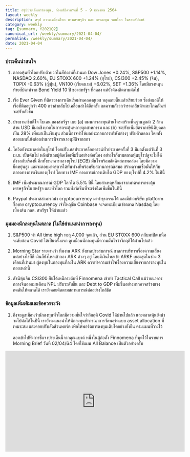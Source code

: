 ```yaml
---
title: สรุปประเด็นการลงทุน, ก่อนสัปดาห์วันที่ 5 - 9 เมษายน 2564
layout: weekly
description: สรุป ความเคลื่อนไหว ทางเศรษฐกิจ และ การลงทุน รอบโลก ในรอบสัปดาห์
category: weekly
tag: [summary, Y2021Q2]
canonical_url: /weekly/summary/2021-04-04/
permalink: /weekly/summary/2021-04-04/
date: 2021-04-04
---
```


### ประเด็นน่าสนใจ

1. ตลาดหุ้นทั่วโลกปรับตัวบวกในสัปดาห์ที่ผ่านมา Dow Jones +0.24%, S&P500 +1.14%, NASDAQ 2.60%, EU STOXX 600 +1.24% (ยุโรป), CSI300 +2.45% (จีน), TOPIX -0.63% (ญี่ปุ่น), VN100 (เวียดนาม) +6.02%, SET +1.36% โดยมีแรงหนุนท้ายสัปดาห์จาก Bond Yield 10 ปี ของสหรัฐฯ ที่ลดลง แต่ยังต้องติดตามต่อไป

2. เรือ Ever Given ที่ติดขวางการเดินเรือผ่านคลองสุเอซ หลุดเกยตื้นแล้วเรียบร้อย ซึ่งส่งผลดีให้เรือที่ติดอยู่กว่า 400 กว่าลำกลับไปเคลื่อนลำได้อีกครั้ง ลดความกังวลว่าราคาสินค้าและโภคภัณฑ์จะปรับตัวขึ้น

3. ประธานาธิบดีโจ ไบเดน ของสหรัฐฯ เผย (a) แผนการลงทุนด้านโครงสร้างพื้นฐานมูลค่า 2 ล้านล้าน USD มีผลเชิงบวกในการกระตุ้นหลายอุตสาหกรรม และ (b) จะปรับเพิ่มอัตราภาษีนิติบุคคลเป็น 28% เพื่อมาเป็นเงินทุน ส่วนนี้อาจทำให้ผลประกอบการบริษัทต่างๆ ปรับตัวลดลง โดยทั้งสองแผนนี้ยังต้องผ่านการพิจารณาอนุมัติจากสภา

4. โควิดยังระบาดต่อในยุโรป โดยฝรั่งเศสประกาศล็อกดาวน์ทั่วประเทศครั้งที่ 3 มีผลตั้งแต่วันที่ 3 เม.ย. เป็นต้นไป หลังตัวเลขผู้ติดเชื้อเพิ่มขึ้นอย่างต่อเนื่อง อย่างไรก็ตามตลาดหุ้นยุโรปดูจะไม่ได้กังวลกับเรื่องนี้ อีกทั้งธนาคารกลางยุโรป (ECB) มั่นใจพร้อมอัดฉีดสภาพคล่อง โดยมีความยืดหยุ่นสูง และจะตอบมาตรการได้ทันท่วงทีพร้อมรับสถานการณ์เสมอ สร้างความเชื่อมั่นให้กับตลาดทางการเงินของยุโรป โดยทาง IMF คาดการณ์การเติบโต GDP ของยุโรปที่ 4.2% ในปีนี้

5. IMF เพิ่มประมาณการณ์ GDP โลกโต 5.5% ปีนี้ โดยสาเหตุหลักมาจากมาตรการกระตุ้นเศรษฐกิจในสหรัฐฯ และทั่วโลก รวมทั้งวัคซีนที่จะเร่งฉีดเพิ่มขึ้นในปีนี้

6. Paypal ประกาศสามารถนำ cryptocurrency มาทำธุรกรรมได้ และมีข่าวบริษัท platform ซื้อขาย cryptocurrency เจ้าใหญ่ชื่อ Coinbase จะจดทะเบียนเข้าตลาด Nasdaq โดยเบื้องต้น กลต. สหรัฐฯ ให้ผ่านแล้ว

### มุมมองนักลงทุนในตลาด (ไม่ใช่คำแนะนำการลงทุน)

1. S&P500 ทำ All time high ทะลุ 4,000 จุดแล้ว, ส่วน EU STOXX 600 กลับมาปิดเหนือระดับก่อน Covid ได้เป็นครั้งแรก ดูเหมือนนักลงทุนมีความมั่นใจว่าวิกฤติได้ผ่านไปแล้ว

2. Morning Star รายงานว่า ทีมงาน ARK ยังขาดประสบการณ์ ขาดการบริหารเรื่องความเสี่ยง แต่อย่างไรก็ดี เงินก็ยังไหลเข้ากอง ARK ต่างๆ อยู่ โดยมีเงินไหลเข้า ARKF เยอะสุดในช่วง 3 เดือนที่ผ่านมา ผู้ลงทุนในกองทุนที่ลงใน ARK ควรทำความเข้าใจเรื่องความเสี่ยงจากการลงทุนในกองเหล่านี้

3. ดัชนีหุ้นจีน CSI300 ยืนได้เหนือระดับที่ Finnomena เข้าทำ Tactical Call แม้ว่าธนาคารกลางจีนออกมาเตือน NPL ปรับระดับขี้น และ Debt to GDP เพิ่มขึ้นอย่างมากอาจสร้างแรงกดดันให้ตลาดได้ เรายังคอยติดตามสถานการณ์ต่ออย่างใกล้ชิด

### ข้อมูลเพิ่มเติมและข้อควรระวัง

1. ถึงจะดูเหมือนว่านักลงทุนทั่วโลกมีความมั่นใจว่าวิกฤติ Covid ได้ผ่านไปแล้ว และตลาดหุ้นยังน่าจะไปต่อได้ในปีนี้ เรายังคงแนะนำให้นักลงทุนพิจารณาการจัดพอร์ตแบบ asset allocation ที่เหมาะสม และคอยปรับสัดส่วนพอร์ต เพื่อให้พอร์ตการลงทุนเติบโตอย่างยั่งยืน ตามแผนที่วางไว้ <br> <br> ลองเข้าไปฟังการชี้แจงประเด็นนี้จากคุณแบงค์ หนึ่งในผู้ก่อตั้ง Finnomena ที่พูดไว้ในรายการ Morning Brief วันที่ 02/04/64 โดยใช้แผน All Balance เป็นตัวอย่างครับ <br>

<div class="text-center">
    <iframe width="560" height="315" src="https://www.youtube.com/embed/6p4tn_psTlg" title="YouTube video player" frameborder="0" allow="accelerometer; autoplay; clipboard-write; encrypted-media; gyroscope; picture-in-picture" allowfullscreen></iframe>
</div>
